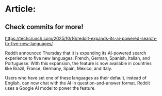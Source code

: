 # Article:

## Check commits for more!
https://techcrunch.com/2025/10/16/reddit-expands-its-ai-powered-search-to-five-new-languages/

Reddit announced Thursday that it is expanding its AI-powered search experience to five new languages: French, German, Spanish, Italian, and Portuguese. With this expansion, the feature is now available in countries like Brazil, France, Germany, Spain, Mexico, and Italy.

Users who have set one of these languages as their default, instead of English, can now chat with the AI in question-and-answer format. Reddit uses a Google AI model to power the feature.